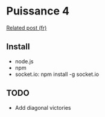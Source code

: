# Puissance 4

[Related post (fr)](http://www.synbioz.com/blog/2011/12/20/jouons_un_peu_avec_les_websocket)

## Install

- node.js
- npm
- socket.io: npm install -g socket.io

## TODO

- Add diagonal victories
